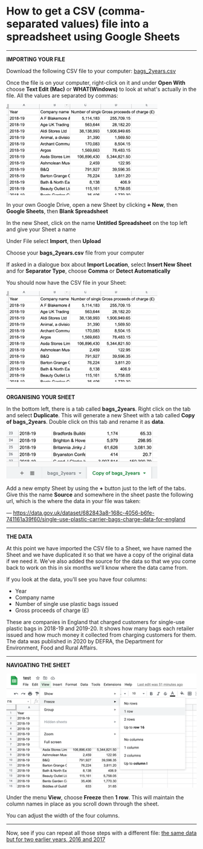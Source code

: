 
# How to get a CSV (comma-separated values) file into a spreadsheet using Google Sheets

---
**IMPORTING YOUR FILE**

Download the following CSV file to your computer: [bags_2years.csv](https://drive.google.com/file/d/15vDqg-u6W4tHouC42uvhMOdy21oTl3ov/view?usp=sharing)

Once the file is on your computer, right-click on it and under **Open With** choose **Text Edit (Mac)** or **WHAT(Windows)** to look at what's actually in the file. All the values are separated by commas:

<!-- ![zero](/images/walkthroughs/wt0.png) -->
<img src="/images/walkthroughs/wt1.png" alt="drawing" width="400"/>

In your own Google Drive, open a new Sheet by clicking **+ New**, then **Google Sheets**, then **Blank Spreadsheet**

In the new Sheet, click on the name **Untitled Spreadsheet** on the top left and give your Sheet a name

Under File select **Import**, then **Upload**

Choose your **bags_2years.csv** file from your computer

If asked in a dialogue box about **Import Location**, select **Insert New Sheet** and for **Separator Type**, choose **Comma** or **Detect Automatically**

You should now have the CSV file in your Sheet:

<!-- ![one](/images/walkthroughs/wt1.png) -->
<img src="/images/walkthroughs/wt1.png" alt="drawing" width="400"/>

---
**ORGANISING YOUR SHEET**

In the bottom left, there is a tab called **bags_2years**. Right click on the tab and select **Duplicate**. This will generate a new Sheet with a tab called **Copy of bags_2years**. Double click on this tab and rename it as **data**.

<!-- ![two](/images/walkthroughs/wt2.png) -->
<img src="/images/walkthroughs/wt2.png" alt="drawing" width="400"/>

Add a new empty Sheet by using the **+** button just to the left of the tabs. Give this the name **Source** and somewhere in the sheet paste the following url, which is the where the data in your file was taken:

— https://data.gov.uk/dataset/682843a8-168c-4056-b6fe-741161a39f60/single-use-plastic-carrier-bags-charge-data-for-england

---
**THE DATA**

At this point we have imported the CSV file to a Sheet, we have named the Sheet and we have duplicated it so that we have a copy of the original data if we need it. We've also added the source for the data so that we you come back to work on this in six months we'll know where the data came from.

If you look at the data, you'll see you have four columns:

- Year
- Company name
- Number of single use plastic bags issued
- Gross proceeds of charge (£)

These are companies in England that charged customers for single-use plastic bags in 2018-19 and 2019-20. It shows how many bags each retailer issued and how much money it collected from charging customers for them. The data was published in 2020 by DEFRA, the Department for Environment, Food and Rural Affairs.

---
**NAVIGATING THE SHEET**

<!-- ![three](/images/walkthroughs/wt3.png) -->
<img src="/images/walkthroughs/wt3.png" alt="drawing">

Under the menu **View**, choose **Freeze** then **1 row**. This will maintain the column names in place as you scroll down through the sheet.

You can adjust the width of the four columns.





---
Now, see if you can repeat all those steps with a different file: [the same data but for two earlier years, 2016 and 2017](https://drive.google.com/file/d/1O-d4UbCn90mY4fvSWBNeUOkUgY3GXoFi/view?usp=sharing)
